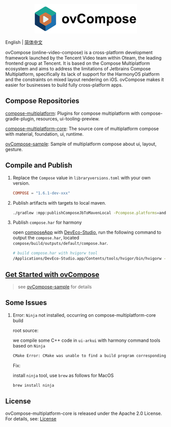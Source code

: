 <p align="center">
    <img alt="ovCompose Logo" src="img/ovCompose.svg" />
</p>

English | [简体中文](README_ovCompose_zh.md)


ovCompose (online-video-compose) is a cross-platform development framework launched by the Tencent Video team within Oteam, the leading frontend group at Tencent. It is based on the Compose Multiplatform ecosystem and aims to address the limitations of Jetbrains Compose Multiplatform, specifically its lack of support for the HarmonyOS platform and the constraints on mixed layout rendering on iOS. ovCompose makes it easier for businesses to build fully cross-platform apps.

## Compose Repositories

[compose-multiplatform](https://github.com/Tencent-TDS/KuiklyBase-platform/tree/main/compose-multiplatform): Plugins for compose multiplatform with compose-gradle-plugin, resources, ui-tooling-preview.

[compose-multiplatform-core](https://github.com/Tencent-TDS/ovCompose-multiplatform-core): The source core of multiplatform compose with material, foundation, ui, runtime.

[ovCompose-sample](https://github.com/Tencent-TDS/ovCompose-sample): Sample of multiplatform compose about ui, layout, gesture.



## Compile and Publish

1. Replace the `Compose` value in `libraryversions.toml` with your own version.

   ```toml
   COMPOSE = "1.6.1-dev-xxx"
   ```

   

2. Publish artifacts with targets to local maven.

   ```bash
   ./gradlew :mpp:publishComposeJbToMavenLocal -Pcompose.platforms=android,ohosArm64,uikit
   ```

   

3. Publish `compose.har` for harmony

   open [composeApp](compose/ui/ui-arkui/src/ohosArm64Main/cpp/composeApp) with [DevEco-Studio](https://developer.huawei.com/consumer/cn/deveco-studio/), 
   run the following command to output the `compose.har`, located `compose/build/outputs/default/compose.har`.

   ```bash
   # build compose.har with hvigorw tool
   /Applications/DevEco-Studio.app/Contents/tools/hvigor/bin/hvigorw --mode module -p product -p module=compose assembleHar
   ```

## [Get Started with ovCompose](https://github.com/Tencent-TDS/ovCompose-sample)

> see [ovCompose-sample](https://github.com/Tencent-TDS/ovCompose-sample) for details

## Some Issues

1. Error: `Ninja` not installed, occurring on compose-multiplatform-core build

   root source:

   we compile some C++ code in `ui-arkui` with harmony command tools based on `Ninja`

   ```bash
   CMake Error: CMake was unable to find a build program corresponding to "Ninja".  CMAKE_MAKE_PROGRAM is not set.  You probably need to select a different build tool.
   ```

   Fix:

   install `ninja` tool, use `brew` as follows for MacOS

   ```bash
   brew install ninja
   ```

## License
ovCompose-multiplatform-core is released under the Apache 2.0 License. For details, see: [License](License_ovCompose-multiplatform-core.txt)
